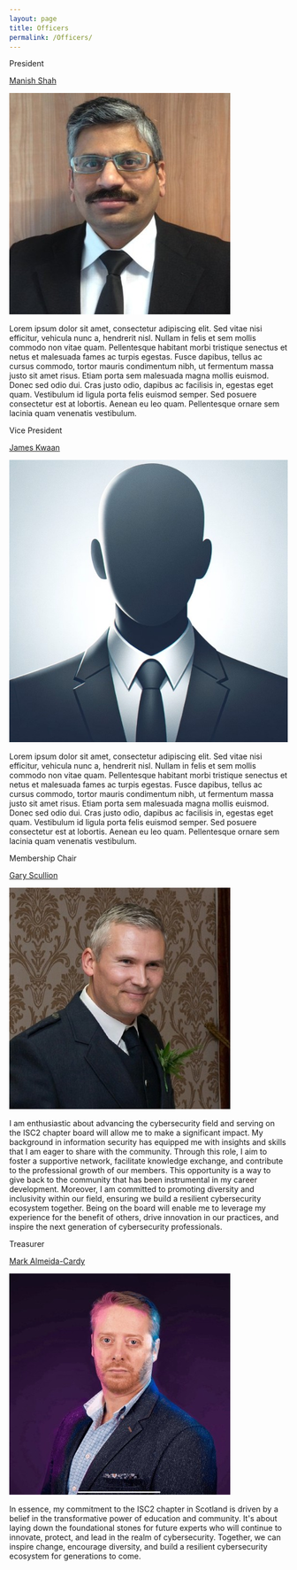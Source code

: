 ```yaml
---
layout: page
title: Officers
permalink: /Officers/
---
```


<div class="officer">
  <p class="role">President</p>
  <p class="name"><a href="https://linkedin.com/in/manishcissp" target="_blank">Manish Shah</a></p>
  <img src="/assets/profiles/manish.jpg" class="profile-picture">
  <p class="description">Lorem ipsum dolor sit amet, consectetur adipiscing elit. Sed vitae nisi efficitur, vehicula nunc a, hendrerit nisl. Nullam in felis et sem mollis commodo non vitae quam. Pellentesque habitant morbi tristique senectus et netus et malesuada fames ac turpis egestas. Fusce dapibus, tellus ac cursus commodo, tortor mauris condimentum nibh, ut fermentum massa justo sit amet risus. Etiam porta sem malesuada magna mollis euismod. Donec sed odio dui. Cras justo odio, dapibus ac facilisis in, egestas eget quam. Vestibulum id ligula porta felis euismod semper. Sed posuere consectetur est at lobortis. Aenean eu leo quam. Pellentesque ornare sem lacinia quam venenatis vestibulum.</p>
</div>

<div class="officer">
  <p class="role">Vice President</p>
  <p class="name"><a href="https://linkedin.com/in/james-k-5201384" target="_blank">James Kwaan</a></p>
  <img src="/assets/profiles/placeholder.jpg" class="profile-picture">
  <p class="description">Lorem ipsum dolor sit amet, consectetur adipiscing elit. Sed vitae nisi efficitur, vehicula nunc a, hendrerit nisl. Nullam in felis et sem mollis commodo non vitae quam. Pellentesque habitant morbi tristique senectus et netus et malesuada fames ac turpis egestas. Fusce dapibus, tellus ac cursus commodo, tortor mauris condimentum nibh, ut fermentum massa justo sit amet risus. Etiam porta sem malesuada magna mollis euismod. Donec sed odio dui. Cras justo odio, dapibus ac facilisis in, egestas eget quam. Vestibulum id ligula porta felis euismod semper. Sed posuere consectetur est at lobortis. Aenean eu leo quam. Pellentesque ornare sem lacinia quam venenatis vestibulum.</p>
</div>

<div class="officer">
  <p class="role">Membership Chair</p>
  <p class="name"><a href="https://linkedin.com/in/gary-scullion-ism" target="_blank">Gary Scullion</a></p>
  <img src="/assets/profiles/garys.jpg" class="profile-picture">
  <p class="description">I am enthusiastic about advancing the cybersecurity field and serving on the ISC2 chapter board will allow me to make a significant impact. My background in information security has equipped me with insights and skills that I am eager to share with the community. Through this role, I aim to foster a supportive network, facilitate knowledge exchange, and contribute to the professional growth of our members. This opportunity is a way to give back to the community that has been instrumental in my career development. Moreover, I am committed to promoting diversity and inclusivity within our field, ensuring we build a resilient cybersecurity ecosystem together. Being on the board will enable me to leverage my experience for the benefit of others, drive innovation in our practices, and inspire the next generation of cybersecurity professionals.</p>
</div>

<div class="officer">
  <p class="role">Treasurer</p>
  <p class="name"><a href="https://linkedin.com/in/mark-ac" target="_blank">Mark Almeida-Cardy</a></p>
  <img src="/assets/profiles/markac.jpg" class="profile-picture">
  <p class="description">In essence, my commitment to the ISC2 chapter in Scotland is driven by a belief in the transformative power of education and community. It's about laying down the foundational stones for future experts who will continue to innovate, protect, and lead in the realm of cybersecurity. Together, we can inspire change, encourage diversity, and build a resilient cybersecurity ecosystem for generations to come.</p>
</div>
